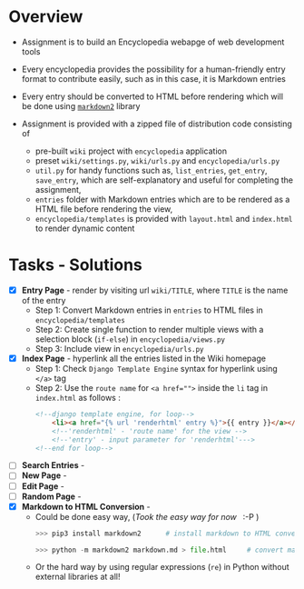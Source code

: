 # Overview
- Assignment is to build an Encyclopedia webapge of web development tools
- Every encyclopedia provides the possibility for a human-friendly entry format to contribute easily, such as in this case, it is Markdown entries
- Every entry should be converted to HTML before rendering which will be done using [`markdown2`](https://github.com/trentm/python-markdown2) library

- Assignment is provided with a zipped file of distribution code consisting of 
    - pre-built `wiki` project with `encyclopedia` application
    - preset `wiki/settings.py`, `wiki/urls.py` and `encyclopedia/urls.py`
    - `util.py` for handy functions such as, `list_entries`, `get_entry`, `save_entry`, which are self-explanatory and useful for completing the assignment,
    - `entries` folder with Markdown entries which are to be rendered as a HTML file before rendering the view,
    - `encyclopedia/templates` is provided with `layout.html` and `index.html` to render dynamic content


# Tasks - Solutions
- [X] **Entry Page** - render by visiting url `wiki/TITLE`, where `TITLE` is the name of the entry
    - Step 1: Convert Markdown entries in `entries` to HTML files in `encyclopedia/templates`
    - Step 2: Create single function to render multiple views with a selection block (`if-else`) in `encyclopedia/views.py`
    - Step 3: Include view in `encyclopedia/urls.py`
- [X] **Index Page** - hyperlink all the entries listed in the Wiki homepage
    - Step 1: Check `Django Template Engine` syntax for hyperlink using `</a>` tag
    - Step 2: Use the `route name` for `<a href="">` inside the `li` tag in `index.html` as follows :
        ```html
        <!--django template engine, for loop-->
            <li><a href="{% url 'renderhtml' entry %}">{{ entry }}</a></li>
            <!--'renderhtml' - 'route name' for the view -->
            <!--'entry' - input parameter for 'renderhtml'--->
        <!--end for loop-->    
        ```
- [ ] **Search Entries** - 
- [ ] **New Page** - 
- [ ] **Edit Page** -
- [ ] **Random Page** -
- [X] **Markdown to HTML Conversion** - 
    - Could be done easy way, (*Took the easy way for now* &ensp;:-P )
        ```python 
        >>> pip3 install markdown2      # install markdown to HTML converter

        >>> python -m markdown2 markdown.md > file.html     # convert markdown to HTML in CLI
        ```
    - Or the hard way by using regular expressions (`re`) in Python without external libraries at all!


